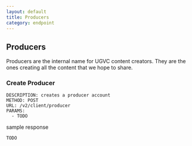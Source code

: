 ```yaml
---
layout: default
title: Producers
category: endpoint
---
```


## Producers

Producers are the internal name for UGVC content creators. They are the ones creating all the content that we hope to share.

### Create Producer

    DESCRIPTION: creates a producer account
    METHOD: POST
    URL: /v2/client/producer
    PARAMS:
      - TODO

sample response

    TODO